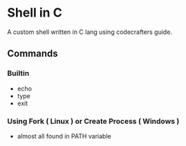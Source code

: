 # Shell in C
A custom shell written in C lang using codecrafters guide.

## Commands 
### Builtin
* echo
* type
* exit
### Using Fork ( Linux ) or Create Process ( Windows )
* almost all found in PATH variable
